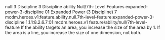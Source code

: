 <ability>
  <metadata>
    <class>null</class>
    <cost>3 Discipline</cost>
    <cost_amount>3</cost_amount>
    <cost_resource>Discipline</cost_resource>
    <feature_type>ability</feature_type>
    <file_dpath>Null/7th-Level Features</file_dpath>
    <item_id>expanded-power-3-discipline</item_id>
    <item_index>01</item_index>
    <item_name>Expanded Power (3 Discipline)</item_name>
    <level>7</level>
    <scc>mcdm.heroes.v1:feature.ability.null.7th-level-feature:expanded-power-3-discipline</scc>
    <scdc>1.1.1:8.2.6.7:01</scdc>
    <source>mcdm.heroes.v1</source>
    <type>feature/ability/null/7th-level-feature</type>
  </metadata>
  <effects>
    <effect type="mundane">If the ability targets an area, you increase the size of the area by 1. If the area is a line, you increase the size of one dimension, not both.</effect>
  </effects>
</ability>
